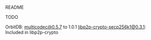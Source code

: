 README

TODO

OrbitDB:
multicodec@0.5.7 to 1.0.1
libp2p-crypto-secp256k1@0.3.1: Included in libp2p-crypto
